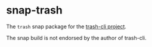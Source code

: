# snap-trash

The `trash` snap package for the [trash-cli project](https://github.com/andreafrancia/trash-cli).

The snap build is not endorsed by the author of trash-cli.
